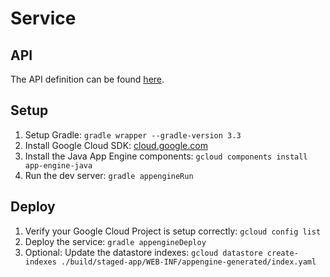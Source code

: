 # Service

## API

The API definition can be found [here](https://github.com/fawind/notes/blob/master/service/src/main/java/api/NotesService.java).

## Setup

1. Setup Gradle: `gradle wrapper --gradle-version 3.3`
2. Install Google Cloud SDK: [cloud.google.com](https://cloud.google.com/sdk/docs/)
3. Install the Java App Engine components: `gcloud components install app-engine-java`
4. Run the dev server: `gradle appengineRun`

## Deploy

1. Verify your Google Cloud Project is setup correctly: `gcloud config list`
2. Deploy the service: `gradle appengineDeploy`
3. Optional: Update the datastore indexes: `gcloud datastore create-indexes ./build/staged-app/WEB-INF/appengine-generated/index.yaml`
